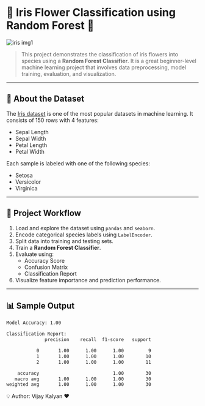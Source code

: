# 🌸 Iris Flower Classification using Random Forest 🌸

![iris img1](https://github.com/user-attachments/assets/e2eaa7fb-0258-4a14-99bb-37a1583ecb92)


> This project demonstrates the classification of iris flowers into species using a **Random Forest Classifier**. It is a great beginner-level machine learning project that involves data preprocessing, model training, evaluation, and visualization.

---

## 📌 About the Dataset

The [Iris dataset](https://archive.ics.uci.edu/ml/datasets/iris) is one of the most popular datasets in machine learning. It consists of 150 rows with 4 features:
- Sepal Length
- Sepal Width
- Petal Length
- Petal Width  

Each sample is labeled with one of the following species:
- Setosa
- Versicolor
- Virginica

---

## 🚀 Project Workflow

1. Load and explore the dataset using `pandas` and `seaborn`.
2. Encode categorical species labels using `LabelEncoder`.
3. Split data into training and testing sets.
4. Train a **Random Forest Classifier**.
5. Evaluate using:
   - Accuracy Score
   - Confusion Matrix
   - Classification Report
6. Visualize feature importance and prediction performance.

---

## 📊 Sample Output

```bash
Model Accuracy: 1.00

Classification Report:
              precision    recall  f1-score   support

           0       1.00      1.00      1.00         9
           1       1.00      1.00      1.00        10
           2       1.00      1.00      1.00        11

    accuracy                           1.00        30
   macro avg       1.00      1.00      1.00        30
weighted avg       1.00      1.00      1.00        30
```
💡 Author:
Vijay Kalyan ❤️
